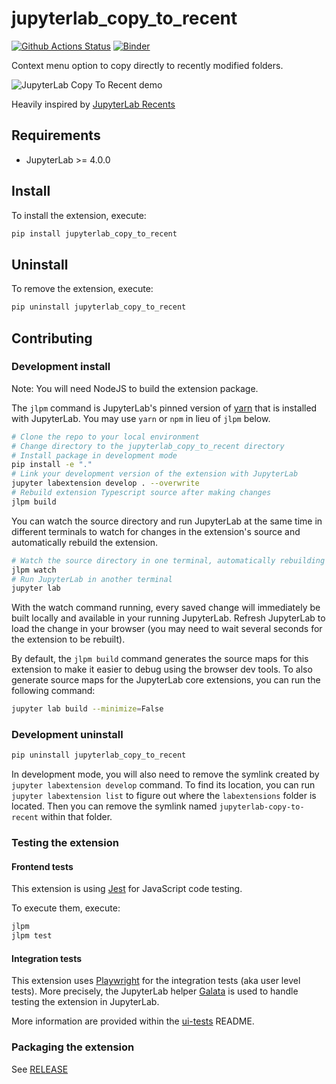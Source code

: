 # jupyterlab_copy_to_recent

[![Github Actions Status](https://github.com/kyle-cochran/jupyterlab-copy-to-recent/workflows/Build/badge.svg)](https://github.com/kyle-cochran/jupyterlab-copy-to-recent/actions/workflows/build.yml)
[![Binder](https://mybinder.org/badge_logo.svg)](https://mybinder.org/v2/gh/kyle-cochran/jupyterlab-copy-to-recent/main?urlpath=lab)


Context menu option to copy directly to recently modified folders.

![JupyterLab Copy To Recent demo](https://raw.githubusercontent.com/kyle-cochran/jupyterlab-copy-to-recent/main/jupyterlab-copy-to-recent.gif)

Heavily inspired by [JupyterLab Recents](https://github.com/jupyterlab-contrib/jupyterlab-recents)

## Requirements

- JupyterLab >= 4.0.0

## Install

To install the extension, execute:

```bash
pip install jupyterlab_copy_to_recent
```

## Uninstall

To remove the extension, execute:

```bash
pip uninstall jupyterlab_copy_to_recent
```

## Contributing

### Development install

Note: You will need NodeJS to build the extension package.

The `jlpm` command is JupyterLab's pinned version of
[yarn](https://yarnpkg.com/) that is installed with JupyterLab. You may use
`yarn` or `npm` in lieu of `jlpm` below.

```bash
# Clone the repo to your local environment
# Change directory to the jupyterlab_copy_to_recent directory
# Install package in development mode
pip install -e "."
# Link your development version of the extension with JupyterLab
jupyter labextension develop . --overwrite
# Rebuild extension Typescript source after making changes
jlpm build
```

You can watch the source directory and run JupyterLab at the same time in different terminals to watch for changes in the extension's source and automatically rebuild the extension.

```bash
# Watch the source directory in one terminal, automatically rebuilding when needed
jlpm watch
# Run JupyterLab in another terminal
jupyter lab
```

With the watch command running, every saved change will immediately be built locally and available in your running JupyterLab. Refresh JupyterLab to load the change in your browser (you may need to wait several seconds for the extension to be rebuilt).

By default, the `jlpm build` command generates the source maps for this extension to make it easier to debug using the browser dev tools. To also generate source maps for the JupyterLab core extensions, you can run the following command:

```bash
jupyter lab build --minimize=False
```

### Development uninstall

```bash
pip uninstall jupyterlab_copy_to_recent
```

In development mode, you will also need to remove the symlink created by `jupyter labextension develop`
command. To find its location, you can run `jupyter labextension list` to figure out where the `labextensions`
folder is located. Then you can remove the symlink named `jupyterlab-copy-to-recent` within that folder.

### Testing the extension

#### Frontend tests

This extension is using [Jest](https://jestjs.io/) for JavaScript code testing.

To execute them, execute:

```sh
jlpm
jlpm test
```

#### Integration tests

This extension uses [Playwright](https://playwright.dev/docs/intro) for the integration tests (aka user level tests).
More precisely, the JupyterLab helper [Galata](https://github.com/jupyterlab/jupyterlab/tree/master/galata) is used to handle testing the extension in JupyterLab.

More information are provided within the [ui-tests](./ui-tests/README.md) README.

### Packaging the extension

See [RELEASE](RELEASE.md)

